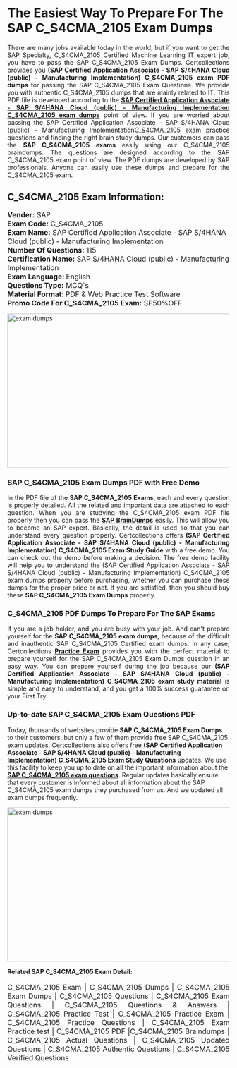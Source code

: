 <h1>The Easiest Way To Prepare For The SAP C_S4CMA_2105 Exam Dumps</h1> <p style="text-align:justify">There are many jobs available today in the world, but if you want to get the SAP Specialty, C_S4CMA_2105 Certified Machine Learning IT expert job, you have to pass the SAP C_S4CMA_2105 Exam Dumps. Certcollections provides you <strong>(SAP Certified Application Associate - SAP S/4HANA Cloud (public) - Manufacturing Implementation) C_S4CMA_2105 exam PDF dumps</strong> for passing the SAP C_S4CMA_2105 Exam Questions. We provide you with authentic C_S4CMA_2105 dumps that are mainly related to IT. This PDF file is developed according to the <a href="https://www.certsofficial.com/sap/c_s4cma_2105-questions"><strong>SAP Certified Application Associate - SAP S/4HANA Cloud (public) - Manufacturing Implementation C_S4CMA_2105 exam dumps</strong></a> point of view. If you are worried about passing the SAP Certified Application Associate - SAP S/4HANA Cloud (public) - Manufacturing ImplementationC_S4CMA_2105 exam practice questions and finding the right brain study dumps. Our customers can pass the <strong>SAP C_S4CMA_2105 exams </strong>easily using our C_S4CMA_2105 braindumps. The questions are designed according to the SAP C_S4CMA_2105 exam point of view. The PDF dumps are developed by SAP professionals. Anyone can easily use these dumps and prepare for the C_S4CMA_2105 exam.</p> <h2><strong>C_S4CMA_2105 Exam Information:</strong></h2> <p><span style="font-size:16px"><strong>Vender:</strong> SAP<br /> <strong>Exam Code:</strong> C_S4CMA_2105<br /> <strong>Exam Name:</strong> SAP Certified Application Associate - SAP S/4HANA Cloud (public) - Manufacturing Implementation<br /> <strong>Number Of Questions:</strong> 115<br /> <strong>Certification Name:</strong> SAP S/4HANA Cloud (public) - Manufacturing Implementation<br /> <strong>Exam Language: </strong>English<br /> <strong>Questions Type:</strong> MCQ`s<br /> <strong>Material Format: </strong>PDF & Web Practice Test Software<br /> <strong>Promo Code For C_S4CMA_2105 Exam:</strong> SP50%OFF</span></p> <p><a href="https://www.certsofficial.com/sap/c_s4cma_2105-questions" rel="no-follow"><img alt="exam dumps" src="https://www.certcollections.com/uploads/content/certsofficial.jpg" style="height:350px; width:750px" /></a></p> <h3><strong>SAP C_S4CMA_2105 Exam Dumps PDF with Free Demo</strong></h3> <p style="text-align:justify">In the PDF file of the <strong>SAP C_S4CMA_2105 Exams</strong>, each and every question is properly detailed. All the related and important data are attached to each question. When you are studying the C_S4CMA_2105 exam PDF file properly then you can pass the <a href="https://www.certsofficial.com/sap-dumps"><strong>SAP BrainDumps</strong></a> easily. This will allow you to become an SAP expert. Basically, the detail is used so that you can understand every question properly. Certcollections offers <strong>(SAP Certified Application Associate - SAP S/4HANA Cloud (public) - Manufacturing Implementation) C_S4CMA_2105 Exam Study Guide</strong> with a free demo. You can check out the demo before making a decision. The free demo facility will help you to understand the (SAP Certified Application Associate - SAP S/4HANA Cloud (public) - Manufacturing Implementation) C_S4CMA_2105 exam dumps properly before purchasing, whether you can purchase these dumps for the proper price or not. If you are satisfied, then you should buy these <strong>SAP C_S4CMA_2105 Exam Dumps</strong> properly.</p> <h3><strong>C_S4CMA_2105 PDF Dumps To Prepare For The SAP Exams</strong></h3> <p style="text-align:justify">If you are a job holder, and you are busy with your job. And can't prepare yourself for the <strong>SAP C_S4CMA_2105 exam dumps</strong>, because of the difficult and inauthentic SAP C_S4CMA_2105 Certified exam dumps. In any case, Certcollections <strong><a href="https://www.certsofficial.com/">Practice Exam</a></strong> provides you with the perfect material to prepare yourself for the SAP C_S4CMA_2105 Exam Dumps question in an easy way. You can prepare yourself during the job because our <strong>(SAP Certified Application Associate - SAP S/4HANA Cloud (public) - Manufacturing Implementation) C_S4CMA_2105 exam study material</strong> is simple and easy to understand, and you get a 100% success guarantee on your First Try.</p> <h3><strong>Up-to-date SAP C_S4CMA_2105 Exam Questions PDF</strong></h3> <p>Today, thousands of websites provide <strong>SAP C_S4CMA_2105 Exam Dumps</strong> to their customers, but only a few of them provide free SAP C_S4CMA_2105 exam updates. Certcollections also offers free <strong>(SAP Certified Application Associate - SAP S/4HANA Cloud (public) - Manufacturing Implementation) C_S4CMA_2105 Exam Study Questions</strong> updates. We use this facility to keep you up to date on all the important information about the <a href="https://www.certsofficial.com/sap/c_s4cma_2105-questions"><strong>SAP C_S4CMA_2105 exam questions</strong></a>. Regular updates basically ensure that every customer is informed about all information about the SAP C_S4CMA_2105 exam dumps they purchased from us. And we updated all exam dumps frequently.</p> <p><a href="https://www.certsofficial.com/sap/c_s4cma_2105-questions"><img alt="exam dumps " src="https://www.certcollections.com/uploads/content/certsofficial2.jpg" style="height:350px; width:750px" /></a></p> <p style="text-align:justify"><span style="font-size:14px"><strong>Related SAP C_S4CMA_2105 Exam Detail:</strong></span><br /> <br /> <span style="font-size:16px">C_S4CMA_2105 Exam | C_S4CMA_2105 Dumps | C_S4CMA_2105 Exam Dumps | C_S4CMA_2105 Questions | C_S4CMA_2105 Exam Questions | C_S4CMA_2105 Questions & Answers | C_S4CMA_2105 Practice Test | C_S4CMA_2105 Practice Exam | C_S4CMA_2105 Practice Questions | C_S4CMA_2105 Exam Practice test | C_S4CMA_2105 PDF |C_S4CMA_2105 Braindumps | C_S4CMA_2105 Actual Questions | C_S4CMA_2105 Updated Questions | C_S4CMA_2105 Authentic Questions | C_S4CMA_2105 Verified Questions</span></p>
